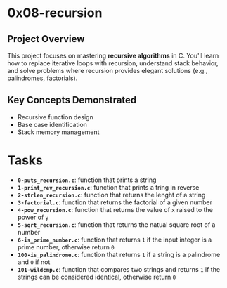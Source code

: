 # 0x08-recursion
## Project Overview
This project focuses on mastering **recursive algorithms** in C. You'll learn how to replace iterative loops with recursion, understand stack behavior, and solve problems where recursion provides elegant solutions (e.g., palindromes, factorials).

## Key Concepts Demonstrated
- Recursive function design
- Base case identification
- Stack memory management

# Tasks
- **`0-puts_recursion.c`**: function that prints a string
- **`1-print_rev_recursion.c`**: function that prints a tring in reverse
- **`2-strlen_recursion.c`**: function that returns the lenght of a string
- **`3-factorial.c`**: function that returns the factorial of a given number
- **`4-pow_recursion.c`**: function that returns the value of `x` raised to the power of `y`
- **`5-sqrt_recursion.c`**: function that returns the natual square root of a number
- **`6-is_prime_number.c`**: function that returns `1` if the input integer is a prime number, otherwise return `0`
- **`100-is_palindrome.c`**: function that returns `1` if a string is a palindrome and `0` if not
- **`101-wildcmp.c`**: function that compares two strings and returns `1` if the strings can be considered identical, otherwise return `0`
